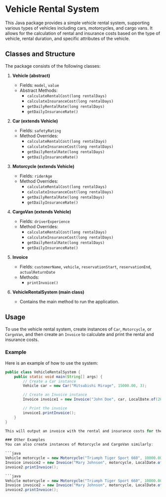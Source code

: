 # Vehicle Rental System

This Java package provides a simple vehicle rental system, supporting various types of vehicles including cars, motorcycles, and cargo vans. It allows for the calculation of rental and insurance costs based on the type of vehicle, rental duration, and specific attributes of the vehicle.

## Classes and Structure

The package consists of the following classes:

1. **Vehicle (abstract)**
   - Fields: `model`, `value`
   - Abstract Methods:
     - `calculateRentalCost(long rentalDays)`
     - `calculateInsuranceCost(long rentalDays)`
     - `getDailyRentalRate(long rentalDays)`
     - `getDailyInsuranceRate()`

2. **Car (extends Vehicle)**
   - Fields: `safetyRating`
   - Method Overrides:
     - `calculateRentalCost(long rentalDays)`
     - `calculateInsuranceCost(long rentalDays)`
     - `getDailyRentalRate(long rentalDays)`
     - `getDailyInsuranceRate()`

3. **Motorcycle (extends Vehicle)**
   - Fields: `riderAge`
   - Method Overrides:
     - `calculateRentalCost(long rentalDays)`
     - `calculateInsuranceCost(long rentalDays)`
     - `getDailyRentalRate(long rentalDays)`
     - `getDailyInsuranceRate()`

4. **CargoVan (extends Vehicle)**
   - Fields: `driverExperience`
   - Method Overrides:
     - `calculateRentalCost(long rentalDays)`
     - `calculateInsuranceCost(long rentalDays)`
     - `getDailyRentalRate(long rentalDays)`
     - `getDailyInsuranceRate()`

5. **Invoice**
   - Fields: `customerName`, `vehicle`, `reservationStart`, `reservationEnd`, `actualReturnDate`
   - Methods:
     - `printInvoice()`

6. **VehicleRentalSystem (main class)**
   - Contains the main method to run the application.

## Usage

To use the vehicle rental system, create instances of `Car`, `Motorcycle`, or `CargoVan`, and then create an `Invoice` to calculate and print the rental and insurance costs.

### Example

Here is an example of how to use the system:

```java
public class VehicleRentalSystem {
    public static void main(String[] args) {
        // Create a Car instance
        Vehicle car = new Car("Mitsubishi Mirage", 15000.00, 3);

        // Create an Invoice instance
        Invoice invoice1 = new Invoice("John Doe", car, LocalDate.of(2024, 6, 3), LocalDate.of(2024, 6, 13), LocalDate.of(2024, 6, 13));

        // Print the invoice
        invoice1.printInvoice();
    }
}

This will output an invoice with the rental and insurance costs for the specified rental period.

### Other Examples
You can also create instances of Motorcycle and CargoVan similarly:

```java
Vehicle motorcycle = new Motorcycle("Triumph Tiger Sport 660", 10000.00, 20);
Invoice invoice2 = new Invoice("Mary Johnson", motorcycle, LocalDate.of(2024, 6, 3), LocalDate.of(2024, 6, 13), LocalDate.of(2024, 6, 13));
invoice2.printInvoice();

```java
Vehicle motorcycle = new Motorcycle("Triumph Tiger Sport 660", 10000.00, 20);
Invoice invoice2 = new Invoice("Mary Johnson", motorcycle, LocalDate.of(2024, 6, 3), LocalDate.of(2024, 6, 13), LocalDate.of(2024, 6, 13));
invoice2.printInvoice();